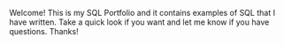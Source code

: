 Welcome! This is my SQL Portfolio and it contains examples of SQL that I have written. 
Take a quick look if you want and let me know if you have questions. 
Thanks!
